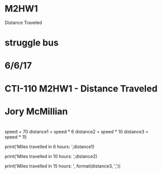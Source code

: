 # M2HW1
Distance Traveled
# struggle bus
# 6/6/17
# CTI-110 M2HW1 - Distance Traveled
# Jory McMillian
#

speed = 70
distance1 = speed * 6
distance2 = speed * 10
distance3 = speed * 15

print('Miles travelled in 6 hours: ',distance1)

print('Miles travelled in 10 hours: ',distance2)

print('Miles travelled in 15 hours: ', format(distance3, ','))
